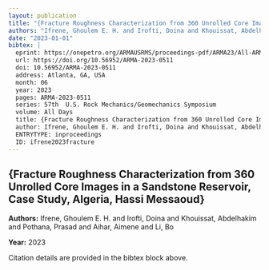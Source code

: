 ```yaml
---
layout: publication
title: "{Fracture Roughness Characterization from 360 Unrolled Core Images in a Sandstone Reservoir, Case Study, Algeria, Hassi Messaoud}"
authors: "Ifrene, Ghoulem E. H. and Irofti, Doina and Khouissat, Abdelhakim and Pothana, Prasad and Aihar, Aimene and Li, Bo"
date: "2023-01-01"
bibtex: |
  eprint: https://onepetro.org/ARMAUSRMS/proceedings-pdf/ARMA23/All-ARMA23/ARMA-2023-0511/3268854/arma-2023-0511.pdf
  url: https://doi.org/10.56952/ARMA-2023-0511
  doi: 10.56952/ARMA-2023-0511
  address: Atlanta, GA, USA
  month: 06
  year: 2023
  pages: ARMA-2023-0511
  series: 57th  U.S. Rock Mechanics/Geomechanics Symposium
  volume: All Days
  title: {Fracture Roughness Characterization from 360 Unrolled Core Images in a Sandstone Reservoir, Case Study, Algeria, Hassi Messaoud}
  author: Ifrene, Ghoulem E. H. and Irofti, Doina and Khouissat, Abdelhakim and Pothana, Prasad and Aihar, Aimene and Li, Bo
  ENTRYTYPE: inproceedings
  ID: ifrene2023fracture
---
```


## {Fracture Roughness Characterization from 360 Unrolled Core Images in a Sandstone Reservoir, Case Study, Algeria, Hassi Messaoud}

**Authors:** Ifrene, Ghoulem E. H. and Irofti, Doina and Khouissat, Abdelhakim and Pothana, Prasad and Aihar, Aimene and Li, Bo

**Year:** 2023

Citation details are provided in the bibtex block above.
